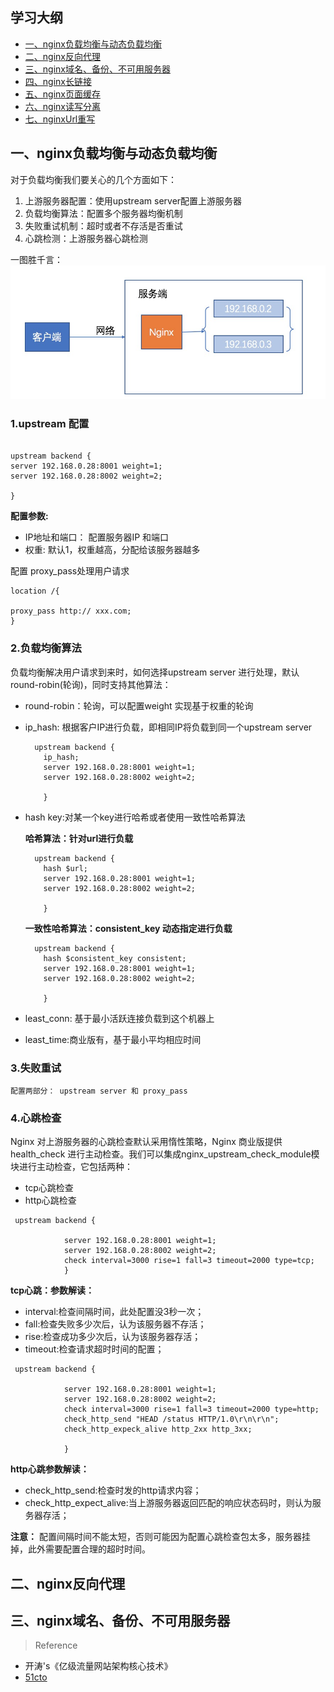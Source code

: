 ## 学习大纲
* [一、nginx负载均衡与动态负载均衡](#1)
* [二、nginx反向代理](#2)
* [三、nginx域名、备份、不可用服务器](#3)
* [四、nginx长链接](#4)
* [五、nginx页面缓存](#5)
* [六、nginx读写分离](#6)
* [七、nginxUrl重写](#7)


## <span id="1">一、nginx负载均衡与动态负载均衡</span>

   对于负载均衡我们要关心的几个方面如下：
1. 上游服务器配置：使用upstream server配置上游服务器
2. 负载均衡算法：配置多个服务器均衡机制
3. 失败重试机制：超时或者不存活是否重试
4. 心跳检测：上游服务器心跳检测

一图胜千言：
![Nginx](https://github.com/kgtom/daily-life/blob/master/books/images/Nginx.jpg)


### 1.upstream 配置

~~~

upstream backend {
server 192.168.0.28:8001 weight=1;
server 192.168.0.28:8002 weight=2;

}
~~~

**配置参数:**

* IP地址和端口： 配置服务器IP 和端口
* 权重: 默认1，权重越高，分配给该服务器越多


配置 proxy_pass处理用户请求
~~~
location /{

proxy_pass http:// xxx.com;
}
~~~


### 2.负载均衡算法

负载均衡解决用户请求到来时，如何选择upstream server 进行处理，默认round-robin(轮询)，同时支持其他算法：

   * round-robin：轮询，可以配置weight 实现基于权重的轮询
   * ip_hash: 根据客户IP进行负载，即相同IP将负载到同一个upstream server

        ~~~
          upstream backend {
            ip_hash;
            server 192.168.0.28:8001 weight=1;
            server 192.168.0.28:8002 weight=2;

            }
        ~~~
   * hash key:对某一个key进行哈希或者使用一致性哈希算法


        **哈希算法：针对url进行负载**
        ~~~
          upstream backend {
            hash $url;
            server 192.168.0.28:8001 weight=1;
            server 192.168.0.28:8002 weight=2;

            }
        ~~~
        
        **一致性哈希算法：consistent_key 动态指定进行负载**
        ~~~
          upstream backend {
            hash $consistent_key consistent;
            server 192.168.0.28:8001 weight=1;
            server 192.168.0.28:8002 weight=2;

            }
        ~~~
   * least_conn: 基于最小活跃连接负载到这个机器上

    
   * least_time:商业版有，基于最小平均相应时间



### 3.失败重试
    配置两部分： upstream server 和 proxy_pass

### 4.心跳检查
   Nginx 对上游服务器的心跳检查默认采用惰性策略，Nginx 商业版提供 health_check 进行主动检查。我们可以集成nginx_upstream_check_module模块进行主动检查，它包括两种：
   * tcp心跳检查
   * http心跳检查

~~~
 upstream backend {
           
            server 192.168.0.28:8001 weight=1;
            server 192.168.0.28:8002 weight=2;
            check interval=3000 rise=1 fall=3 timeout=2000 type=tcp;
            }

~~~

**tcp心跳：参数解读：**
 * interval:检查间隔时间，此处配置没3秒一次；
 * fall:检查失败多少次后，认为该服务器不存活；
 * rise:检查成功多少次后，认为该服务器存活；
 * timeout:检查请求超时时间的配置；


~~~
 upstream backend {
           
            server 192.168.0.28:8001 weight=1;
            server 192.168.0.28:8002 weight=2;
            check interval=3000 rise=1 fall=3 timeout=2000 type=http;
            check_http_send "HEAD /status HTTP/1.0\r\n\r\n";
            check_http_expeck_alive http_2xx http_3xx;
            
            }

~~~

**http心跳参数解读：**
* check_http_send:检查时发的http请求内容；
* check_http_expect_alive:当上游服务器返回匹配的响应状态码时，则认为服务器存活；

**注意：** 配置间隔时间不能太短，否则可能因为配置心跳检查包太多，服务器挂掉，此外需要配置合理的超时时间。


## <span id="2">二、nginx反向代理</span>

## <span id="3">三、nginx域名、备份、不可用服务器</span>


>Reference

* 开涛's《亿级流量网站架构核心技术》
* [51cto](http://blog.51cto.com/freeloda/1288553)
